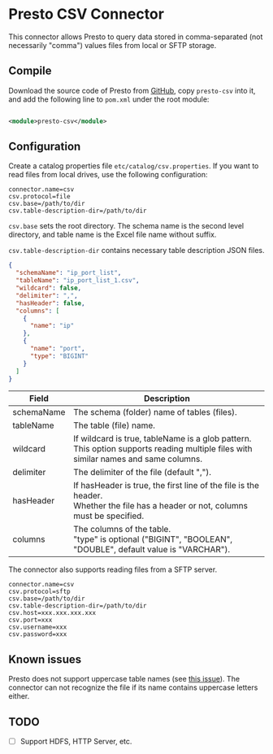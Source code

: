 # Presto CSV Connector

This connector allows Presto to query data stored in comma-separated (not necessarily "comma") values files from local or SFTP storage.

## Compile

Download the source code of Presto from [GitHub](https://github.com/prestodb/presto/), copy `presto-csv` into it, and add the following line to `pom.xml` under the root module:

```xml

<module>presto-csv</module>
```

## Configuration

Create a catalog properties file `etc/catalog/csv.properties`. If you want to read files from local drives, use the following configuration:

```
connector.name=csv
csv.protocol=file
csv.base=/path/to/dir
csv.table-description-dir=/path/to/dir
```

`csv.base` sets the root directory. The schema name is the second level directory, and table name is the Excel file name without suffix.

`csv.table-description-dir` contains necessary table description JSON files.

```json
{
  "schemaName": "ip_port_list",
  "tableName": "ip_port_list_1.csv",
  "wildcard": false,
  "delimiter": ",",
  "hasHeader": false,
  "columns": [
    {
      "name": "ip"
    },
    {
      "name": "port",
      "type": "BIGINT"
    }
  ]
}
```

| Field      | Description                                                                                                                            |
|------------|----------------------------------------------------------------------------------------------------------------------------------------|
| schemaName | The schema (folder) name of tables (files).                                                                                            |
| tableName  | The table (file) name.                                                                                                                 |
| wildcard   | If wildcard is true, tableName is a glob pattern.</br>This option supports reading multiple files with similar names and same columns. |
| delimiter  | The delimiter of the file (default ",").                                                                                               |
| hasHeader  | If hasHeader is true, the first line of the file is the header.</br>Whether the file has a header or not, columns must be specified.   |
| columns    | The columns of the table.</br>"type" is optional ("BIGINT", "BOOLEAN", "DOUBLE", default value is "VARCHAR").                          |

The connector also supports reading files from a SFTP server.

```
connector.name=csv
csv.protocol=sftp
csv.base=/path/to/dir
csv.table-description-dir=/path/to/dir
csv.host=xxx.xxx.xxx.xxx
csv.port=xxx
csv.username=xxx
csv.password=xxx
```

## Known issues

Presto does not support uppercase table names (see [this issue](https://github.com/prestodb/presto/issues/2863)). The connector can not recognize the file if its name contains
uppercase letters either.

## TODO

- [ ] Support HDFS, HTTP Server, etc.